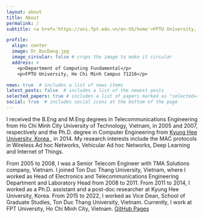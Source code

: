 ```yaml
---
layout: about
title: About
permalink: /
subtitle: <a href='https://uni.fpt.edu.vn/en-US/home'>FPTU University, Ho Chi Minh Campus</a>.

profile:
  align: center
  image: Dr_DucDang.jpg
  image_circular: false # crops the image to make it circular
  address: >
    <p>Department of Computing Fundamental</p>
    <p>FPTU University, Ho Chi Minh Campus 71216</p>    

news: true  # includes a list of news items
latest_posts: false  # includes a list of the newest posts
selected_papers: true # includes a list of papers marked as "selected={true}"
social: true  # includes social icons at the bottom of the page
---
```


I received the B.Eng and M.Eng degrees in Telecommunications Engineering from Ho Chi Minh City University of Technology, Vietnam, in 2005 and 2007, respectively and the Ph.D. degree in Computer Engineering from <a href='https://khu.ac.kr'> Kyung Hee University, Korea </a>, in 2014. My research interests include the MAC protocols in Wireless Ad hoc Networks, Vehicular Ad hoc Networks, Deep Learning and Internet of Things.

From 2005 to 2008, I was a Senior Telecom Engineer with TMA Solutions company, Vietnam. I joined Ton Duc Thang University, Vietnam, where I worked as Head of Electronics and Telecommunications Engineering Department and Laboratory Head from 2008 to 2011. From 2011 to 2014, I worked as a Ph.D. assistant and a post-doc researcher at Kyung Hee University, Korea. From 2015 to 2022, I worked as Vice Dean, School of Graduate Studies, Ton Duc Thang University, Vietnam. Currently, I work at FPT University, Ho Chi Minh City, Vietnam. [GitHub Pages](https://pages.github.com/)